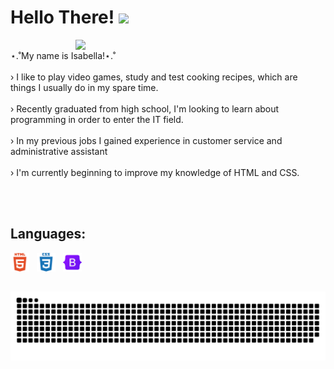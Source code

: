 <h1>Hello There! <img src="https://i.pinimg.com/originals/48/5e/83/485e83ad5709e90ba5a0cffccb717e08.gif" min-width="55px" max-width="55px" width="55px"></h1> 

<img src="https://media.tenor.com/PjMOB4t9rEgAAAAi/my-dress-up-darling-anime.gif" min-width="400px" max-width="400px" width="400px" align="right">

<p align="left">
    <br>
   ⋆.˚My name is Isabella!⋆.˚<br><br>
   › I like to play video games, study and test cooking recipes, which are things I usually do in my spare time.<br><br>
   › Recently graduated from high school, I'm looking to learn about programming in order to enter the IT field.<br><br>
   › In my previous jobs I gained experience in customer service and administrative assistant<br><br>
   › I'm currently beginning to improve my knowledge of HTML and CSS.
 </p>
 
<br>
<br>

<h2>Languages:</h2>

<div>
  <img src="https://github.com/devicons/devicon/blob/master/icons/html5/html5-plain-wordmark.svg" title="HTML5" alt="HTML" width="30" height="30"/>&nbsp;&nbsp;
  <img src="https://github.com/devicons/devicon/blob/master/icons/css3/css3-plain-wordmark.svg"  title="CSS3" alt="CSS" width="30" height="30"/>&nbsp;&nbsp;
  <img src="https://github.com/devicons/devicon/blob/master/icons/bootstrap/bootstrap-original.svg" title="Bootstrap" alt="Bootstrap" width="30" height="30"/>&nbsp;&nbsp;
</div>

</div>

##

<picture>
  <source
    media="(prefers-color-scheme: dark)"
    srcset="https://raw.githubusercontent.com/platane/snk/output/github-contribution-grid-snake-dark.svg"
  />
  <source
    media="(prefers-color-scheme: light)"
    srcset="https://raw.githubusercontent.com/platane/snk/output/github-contribution-grid-snake.svg"
  />
  <img
    alt="github contribution grid snake animation"
    src="https://raw.githubusercontent.com/platane/snk/output/github-contribution-grid-snake.svg"
  />
</picture>

##




<!---
djon4thaN/djon4thaN is a ✨ special ✨ repository because its `README.md` (this file) appears on your GitHub profile.
You can click the Preview link to take a look at your changes.
--->
